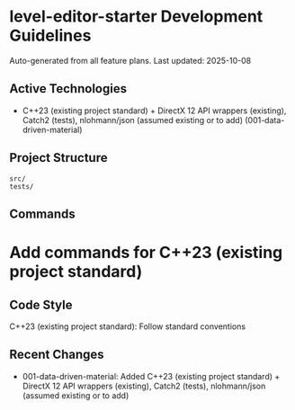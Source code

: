﻿# level-editor-starter Development Guidelines

Auto-generated from all feature plans. Last updated: 2025-10-08

## Active Technologies
- C++23 (existing project standard) + DirectX 12 API wrappers (existing), Catch2 (tests), nlohmann/json (assumed existing or to add) (001-data-driven-material)

## Project Structure
```
src/
tests/
```

## Commands
# Add commands for C++23 (existing project standard)

## Code Style
C++23 (existing project standard): Follow standard conventions

## Recent Changes
- 001-data-driven-material: Added C++23 (existing project standard) + DirectX 12 API wrappers (existing), Catch2 (tests), nlohmann/json (assumed existing or to add)

<!-- MANUAL ADDITIONS START -->
<!-- MANUAL ADDITIONS END -->